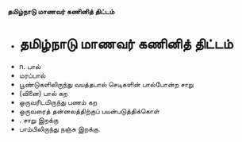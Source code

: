 **தமிழ்நாடு மாணவர் கணினித் திட்டம்**
- # தமிழ்நாடு மாணவர் கணினித் திட்டம்
- n. பால்
- மரப்பால்
- பூண்டுகளிலிருந்து வயத்தபால் செடிகளின் பால்போன்ற சாறு
- (வினை) பால் கற
- ஒருவரிடமிருந்து பணம் கற
- ஒருவரைத் தன்னலத்திற்குப் பயன்படுத்திக்கொள்
- . சாறு இறக்கு
- பாம்பிலிருந்து நஞ்சு இறக்கு.

